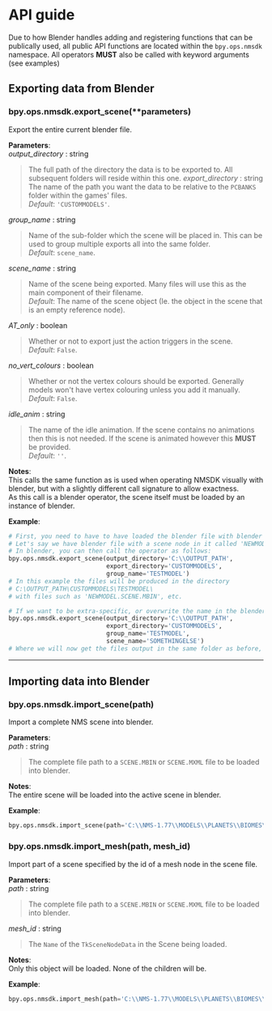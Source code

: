 # API guide

Due to how Blender handles adding and registering functions that can be publically used, all public API functions are located within the `bpy.ops.nmsdk` namespace.
All operators **MUST** also be called with keyword arguments (see examples)

## Exporting data from Blender

### __bpy.ops.nmsdk.export_scene(**parameters)__

Export the entire current blender file.

**Parameters**:  
*output_directory* : string  
> The full path of the directory the data is to be exported to. All subsequent folders will reside within this one.
*export_directory* : string  
> The name of the path you want the data to be relative to the `PCBANKS` folder within the games' files.  
> *Default*: `'CUSTOMMODELS'`.

*group_name* : string  
> Name of the sub-folder which the scene will be placed in. This can be used to group multiple exports all into the same folder.  
> *Default*: `scene_name`.

*scene_name* : string  
> Name of the scene being exported. Many files will use this as the main component of their filename.  
> *Default*: The name of the scene object (Ie. the object in the scene that is an empty reference node).

*AT_only* : boolean  
> Whether or not to export just the action triggers in the scene.  
> *Default*: `False`.

*no_vert_colours* : boolean  
> Whether or not the vertex colours should be exported. Generally models won't have vertex colouring unless you add it manually.  
> *Default*: `False`.

*idle_anim* : string  
> The name of the idle animation. If the scene contains no animations then this is not needed. If the scene is animated however this **MUST** be provided.  
> *Default*: `''`.  

**Notes**:  
    This calls the same function as is used when operating NMSDK visually with blender, but with a slightly different call signature to allow exactness.  
    As this call is a blender operator, the scene itself must be loaded by an instance of blender.  

**Example**:  
```python
# First, you need to have to have loaded the blender file with blender
# Let's say we have blender file with a scene node in it called 'NEWMODEL'
# In blender, you can then call the operator as follows:
bpy.ops.nmsdk.export_scene(output_directory='C:\\OUTPUT_PATH', 
                           export_directory='CUSTOMMODELS',
                           group_name='TESTMODEL')
# In this example the files will be produced in the directory
# C:\OUTPUT_PATH\CUSTOMMODELS\TESTMODEL\
# with files such as 'NEWMODEL.SCENE.MBIN', etc.

# If we want to be extra-specific, or overwrite the name in the blender file we can:
bpy.ops.nmsdk.export_scene(output_directory='C:\\OUTPUT_PATH', 
                           export_directory='CUSTOMMODELS',
                           group_name='TESTMODEL',
                           scene_name='SOMETHINGELSE')
# Where we will now get the files output in the same folder as before, but as a scene called 'SOMETHINGELSE.SCENE.MBIN', etc
```

---

## Importing data into Blender

### __bpy.ops.nmsdk.import_scene(path)__

Import a complete NMS scene into blender.

**Parameters**:  
*path* : string  
> The complete file path to a `SCENE.MBIN` or `SCENE.MXML` file to be loaded into blender.

**Notes**:  
    The entire scene will be loaded into the active scene in blender.

**Example**:
```python
bpy.ops.nmsdk.import_scene(path='C:\\NMS-1.77\\MODELS\\PLANETS\\BIOMES\\COMMON\\CRYSTALS\\LARGE\\CRYSTAL_LARGE.SCENE.MBIN')
```

### __bpy.ops.nmsdk.import_mesh(path, mesh_id)__

Import part of a scene specified by the id of a mesh node in the scene file.

**Parameters**:  
*path* : string
> The complete file path to a `SCENE.MBIN` or `SCENE.MXML` file to be loaded into blender.

*mesh_id* : string
> The `Name` of the `TkSceneNodeData` in the Scene being loaded.

**Notes**:  
    Only this object will be loaded. None of the children will be.

**Example**:
```python
bpy.ops.nmsdk.import_mesh(path='C:\\NMS-1.77\\MODELS\\PLANETS\\BIOMES\\COMMON\\CRYSTALS\\LARGE\\CRYSTAL_LARGE.SCENE.MBIN', mesh_id='_CRYSTAL_A')
```